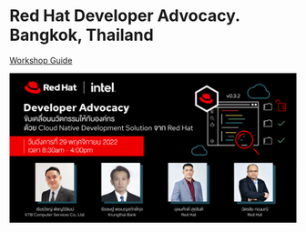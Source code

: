 # Red Hat Developer Advocacy. Bangkok, Thailand

[Workshop Guide](https://audomsak.gitbook.io/developer-advocacy-2022/)

![cover](cover.jpg)
